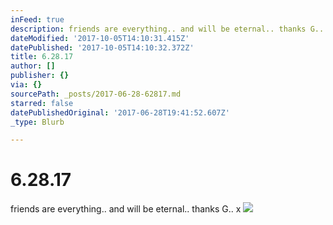 ```yaml
---
inFeed: true
description: friends are everything.. and will be eternal.. thanks G.. x
dateModified: '2017-10-05T14:10:31.415Z'
datePublished: '2017-10-05T14:10:32.372Z'
title: 6.28.17
author: []
publisher: {}
via: {}
sourcePath: _posts/2017-06-28-62817.md
starred: false
datePublishedOriginal: '2017-06-28T19:41:52.607Z'
_type: Blurb

---
```

# 6.28.17

friends are everything.. and will be eternal.. thanks G.. x
![](https://the-grid-user-content.s3-us-west-2.amazonaws.com/94cae729-1eb6-44da-96eb-c792e025f5e3.jpg)